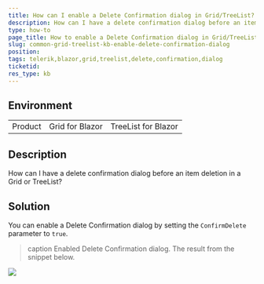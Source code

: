 ```yaml
---
title: How can I enable a Delete Confirmation dialog in Grid/TreeList?
description: How can I have a delete confirmation dialog before an item deletion in a Grid or TreeList?
type: how-to
page_title: How to enable a Delete Confirmation dialog in Grid/TreeList?
slug: common-grid-treelist-kb-enable-delete-confirmation-dialog
position: 
tags: telerik,blazor,grid,treelist,delete,confirmation,dialog
ticketid:
res_type: kb
---
```


## Environment
<table>
	<tbody>
		<tr>
			<td>Product</td>
			<td>Grid for Blazor</td>
			<td>TreeList for Blazor</td>
		</tr>
	</tbody>
</table>


## Description
How can I have a delete confirmation dialog before an item deletion in a Grid or TreeList?

## Solution
You can enable a Delete Confirmation dialog by setting the `ConfirmDelete` parameter to `true`.


>caption Enabled Delete Confirmation dialog. The result from the snippet below.

![](images/)

````CSHTML
````
